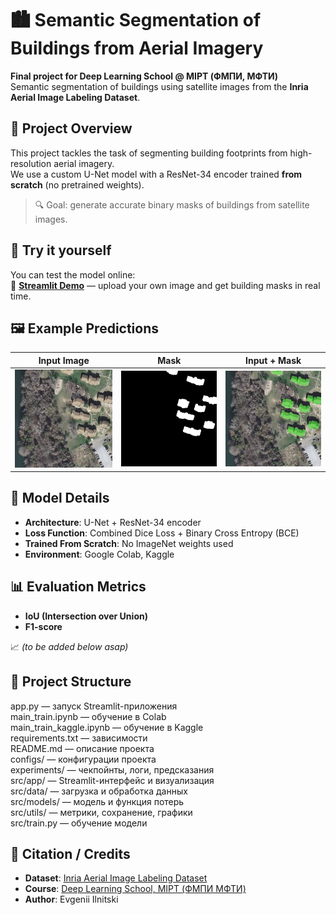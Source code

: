 # 🏙️ Semantic Segmentation of Buildings from Aerial Imagery

**Final project for Deep Learning School @ MIPT (ФМПИ, МФТИ)**  
Semantic segmentation of buildings using satellite images from the **Inria Aerial Image Labeling Dataset**.

## 📌 Project Overview

This project tackles the task of segmenting building footprints from high-resolution aerial imagery.  
We use a custom U-Net model with a ResNet-34 encoder trained **from scratch** (no pretrained weights).

> 🔍 Goal: generate accurate binary masks of buildings from satellite images.

## 🚀 Try it yourself

You can test the model online:  
🔗 **[Streamlit Demo](https://geodatadls.streamlit.app/)** — upload your own image and get building masks in real time.

## 🖼️ Example Predictions

| Input Image |    Mask    | Input + Mask |
|-------------|------------|--------------|
| ![](experiments/predictions/input.jpg) | ![](experiments/predictions/mask.jpg) | ![](experiments/predictions/inp+mask.jpg) |

## 🧠 Model Details

- **Architecture**: U-Net + ResNet-34 encoder
- **Loss Function**: Combined Dice Loss + Binary Cross Entropy (BCE)
- **Trained From Scratch**: No ImageNet weights used
- **Environment**: Google Colab, Kaggle

## 📊 Evaluation Metrics

- **IoU (Intersection over Union)**
- **F1-score**

📈 *(to be added below asap)*

## 📁 Project Structure

app.py — запуск Streamlit-приложения  
main_train.ipynb — обучение в Colab  
main_train_kaggle.ipynb — обучение в Kaggle  
requirements.txt — зависимости  
README.md — описание проекта  
configs/ — конфигурации проекта  
experiments/ — чекпойнты, логи, предсказания  
src/app/ — Streamlit-интерфейс и визуализация  
src/data/ — загрузка и обработка данных  
src/models/ — модель и функция потерь  
src/utils/ — метрики, сохранение, графики  
src/train.py — обучение модели  


## 💬 Citation / Credits

- **Dataset**: [Inria Aerial Image Labeling Dataset](https://project.inria.fr/aerialimagelabeling/)
- **Course**: [Deep Learning School, MIPT (ФМПИ МФТИ)](https://dls.samcs.ru/)
- **Author**: Evgenii Ilnitski